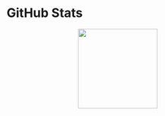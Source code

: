 # GitHub Stats
<div align="center">
  <a href="https://github.com/DemonLeviathan">
    <img align="center"src="https://github-readme-stats.vercel.app/api/top-langs/?username=demonleviathan&layout=compact&theme=dark&langs_count=10" height="180px" />
  </a>
<div>
